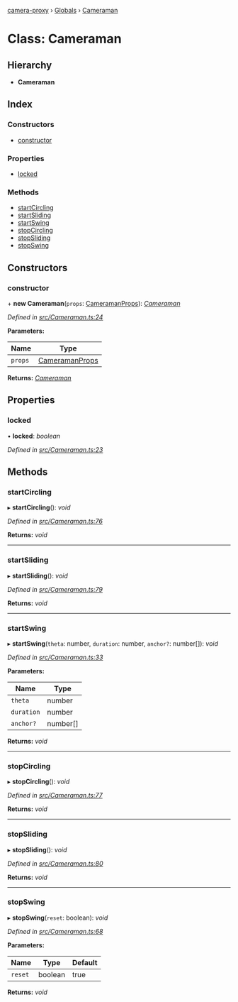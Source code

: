 [camera-proxy](../README.md) › [Globals](../globals.md) › [Cameraman](cameraman.md)

# Class: Cameraman

## Hierarchy

* **Cameraman**

## Index

### Constructors

* [constructor](cameraman.md#constructor)

### Properties

* [locked](cameraman.md#locked)

### Methods

* [startCircling](cameraman.md#startcircling)
* [startSliding](cameraman.md#startsliding)
* [startSwing](cameraman.md#startswing)
* [stopCircling](cameraman.md#stopcircling)
* [stopSliding](cameraman.md#stopsliding)
* [stopSwing](cameraman.md#stopswing)

## Constructors

###  constructor

\+ **new Cameraman**(`props`: [CameramanProps](../interfaces/cameramanprops.md)): *[Cameraman](cameraman.md)*

*Defined in [src/Cameraman.ts:24](https://github.com/alibaba/camera-proxy/blob/b158ca3/src/Cameraman.ts#L24)*

**Parameters:**

Name | Type |
------ | ------ |
`props` | [CameramanProps](../interfaces/cameramanprops.md) |

**Returns:** *[Cameraman](cameraman.md)*

## Properties

###  locked

• **locked**: *boolean*

*Defined in [src/Cameraman.ts:23](https://github.com/alibaba/camera-proxy/blob/b158ca3/src/Cameraman.ts#L23)*

## Methods

###  startCircling

▸ **startCircling**(): *void*

*Defined in [src/Cameraman.ts:76](https://github.com/alibaba/camera-proxy/blob/b158ca3/src/Cameraman.ts#L76)*

**Returns:** *void*

___

###  startSliding

▸ **startSliding**(): *void*

*Defined in [src/Cameraman.ts:79](https://github.com/alibaba/camera-proxy/blob/b158ca3/src/Cameraman.ts#L79)*

**Returns:** *void*

___

###  startSwing

▸ **startSwing**(`theta`: number, `duration`: number, `anchor?`: number[]): *void*

*Defined in [src/Cameraman.ts:33](https://github.com/alibaba/camera-proxy/blob/b158ca3/src/Cameraman.ts#L33)*

**Parameters:**

Name | Type |
------ | ------ |
`theta` | number |
`duration` | number |
`anchor?` | number[] |

**Returns:** *void*

___

###  stopCircling

▸ **stopCircling**(): *void*

*Defined in [src/Cameraman.ts:77](https://github.com/alibaba/camera-proxy/blob/b158ca3/src/Cameraman.ts#L77)*

**Returns:** *void*

___

###  stopSliding

▸ **stopSliding**(): *void*

*Defined in [src/Cameraman.ts:80](https://github.com/alibaba/camera-proxy/blob/b158ca3/src/Cameraman.ts#L80)*

**Returns:** *void*

___

###  stopSwing

▸ **stopSwing**(`reset`: boolean): *void*

*Defined in [src/Cameraman.ts:68](https://github.com/alibaba/camera-proxy/blob/b158ca3/src/Cameraman.ts#L68)*

**Parameters:**

Name | Type | Default |
------ | ------ | ------ |
`reset` | boolean | true |

**Returns:** *void*
